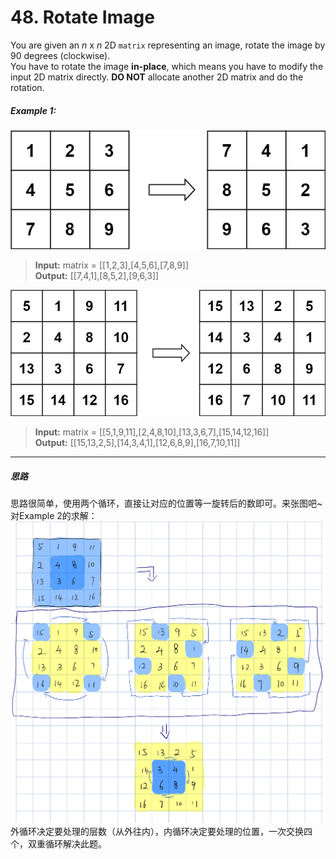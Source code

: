 # 48. Rotate Image
You are given an *n* x *n* 2D `matrix` representing an image, rotate the image by 90 degrees (clockwise).  
You have to rotate the image **in-place**, which means you have to modify the input 2D matrix directly. **DO NOT**
allocate another 2D matrix and do the rotation.

##### Example 1:
![例1](./Source/example_1.png)  
> **Input:** matrix = [[1,2,3],[4,5,6],[7,8,9]]  
> **Output:** [[7,4,1],[8,5,2],[9,6,3]]

![例2](./Source/example_2.png)   
> **Input:** matrix = [[5,1,9,11],[2,4,8,10],[13,3,6,7],[15,14,12,16]]  
> **Output:** [[15,13,2,5],[14,3,4,1],[12,6,8,9],[16,7,10,11]]

---
##### 思路
思路很简单，使用两个循环，直接让对应的位置等一旋转后的数即可。来张图吧~  
对Example 2的求解：  
![例2的解](./Source/solution_of_example_2.png)  
外循环决定要处理的层数（从外往内），内循环决定要处理的位置，一次交换四个，双重循环解决此题。